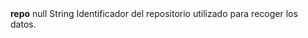  <tr>
    <td colspan="2"><strong>repo</strong></td>
    <td>null</td>
    <td>String</td>
    <td style="text-align: justify;">Identificador del repositorio utilizado para recoger los datos.</td>
</tr>